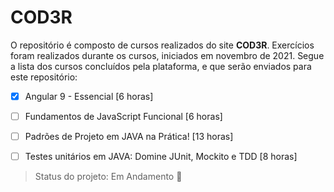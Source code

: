 # COD3R

O repositório é composto de cursos realizados do site **COD3R**.
Exercícios foram realizados durante os cursos, iniciados em novembro de 2021. Segue a lista dos cursos concluídos pela plataforma, e que serão enviados para este repositório:

- [x] Angular 9 - Essencial [6 horas]

- [ ] Fundamentos de JavaScript Funcional [6 horas]

- [ ] Padrões de Projeto em JAVA na Prática! [13 horas]

- [ ] Testes unitários em JAVA: Domine JUnit, Mockito e TDD [8 horas]
  
> Status do projeto: Em Andamento :pencil:
